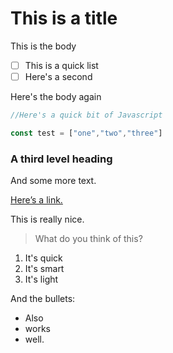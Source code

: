 # This is a title

This is the body

- [ ] This is a quick list
- [ ] Here's a second

Here's the body again

```javascript
//Here's a quick bit of Javascript

const test = ["one","two","three"]
```

### A third level heading

And some more text.

[Here’s a link.](https://www.bbc.com)


This is really nice.

> What do you think of this?



1. It's quick
2. It's smart
3. It's light

And the bullets:

* Also
* works
* well.


